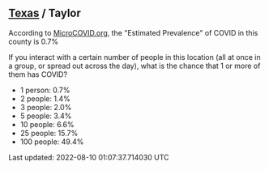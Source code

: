 
## [Texas](/united-states/texas) / Taylor

According to [MicroCOVID.org](http://microcovid.org),
the "Estimated Prevalence" of COVID in this county is 0.7%

If you interact with a certain number of people in this location
(all at once in a group, or spread out across the day), what is the chance that
1 or more of them has COVID?

- 1 person: 0.7%
- 2 people: 1.4%
- 3 people: 2.0%
- 5 people: 3.4%
- 10 people: 6.6%
- 25 people: 15.7%
- 100 people: 49.4%

Last updated: 2022-08-10 01:07:37.714030 UTC
